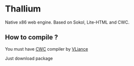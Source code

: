 # Thallium
Native x86 web engine. Based on Sokol, Lite-HTML and CWC.

## How to compile ?
You must have [CWC](https://github.com/VLiance/Cwc) compiler by [VLiance](https://github.com/VLiance)

Just download package
